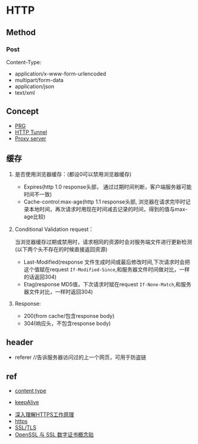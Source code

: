 
# HTTP

## Method

### Post

Content-Type:
+ application/x-www-form-urlencoded
+ multipart/form-data
+ application/json
+ text/xml

## Concept

+ [PRG](https://en.wikipedia.org/wiki/Post/Redirect/Get)
+ [HTTP Tunnel](https://en.wikipedia.org/wiki/HTTP_tunnel)
+ [Proxy server](https://en.wikipedia.org/wiki/Proxy_server#Web_proxy_servers)


## 缓存

1. 是否使用浏览器缓存：(都设0可以禁用浏览器缓存)

    + Expires(http 1.0 response头部， 通过过期时间判断，客户端服务器可能时间不一致)
    + Cache-control:max-age(http 1.1 response头部, 浏览器在请求完毕时记录本地时间，再次请求时用现在时间减去记录的时间，得到的值与max-age比较)

2. Conditional Validation request：

    当浏览器缓存过期或禁用时，请求相同的资源时会对服务端文件进行更新检测(以下两个头不存在的时候直接返回资源)

    + Last-Modified(response 文件生成时间或最后修改时间,下次请求时会把这个值赋在request `If-Modified-Since`,和服务器文件时间做对比，一样的话返回304)
    + Etag(response MD5值，下次请求时赋在request `If-None-Match`,和服务器文件对比，一样时返回304)


3. Response:

    + 200(from cache/包含response body)
    + 304(响应头，不包含response body)

## header

+ referer  //告诉服务器访问过的上一个网页，可用于防盗链


## ref

+ [content type](http://www.cnblogs.com/liulangmao/p/3889568.html)


+ [keepAlive](https://51write.github.io/2014/04/09/keepalive/)

<!-- https -->
+ [深入理解HTTPS工作原理](https://juejin.cn/post/6844903830916694030)
+ [https](http://www.cnblogs.com/chyingp/p/https-introduction.html)
+ [SSL/TLS](http://www.ruanyifeng.com/blog/2014/02/ssl_tls.html)
+ [OpenSSL 与 SSL 数字证书概念贴](http://seanlook.com/2015/01/15/openssl-certificate-encryption/)